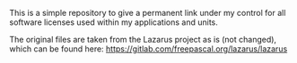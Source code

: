 This is a simple repository to give a permanent link under my control for all software licenses used within my applications and units.

The original files are taken from the Lazarus project as is (not changed), which can be found here: https://gitlab.com/freepascal.org/lazarus/lazarus
